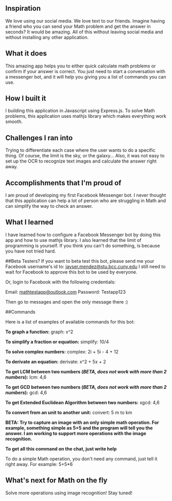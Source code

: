 ## Inspiration
We love using our social media. We love text to our friends. Imagine having a friend who you can send your Math problem and get the answer in seconds? It would be amazing. All of this without leaving social media and without installing any other application.

## What it does
This amazing app helps you to either quick calculate math problems or confirm if your answer is correct. You just need to start a conversation with a messenger bot, and it will help you giving you a list of commands you can use.

## How I built it
I building this application in Javascript using Express.js. To solve Math problems, this application uses mathjs library which makes everything work smooth.

## Challenges I ran into
Trying to differentiate each case where the user wants to do a specific thing. Of course, the limit is the sky, or the galaxy... Also, it was not easy to set up the OCR to recognize text images and calculate the answer right away.

## Accomplishments that I'm proud of
I am proud of developing my first Facebook Messenger bot. I never thought that this application can help a lot of person who are struggling in Math and can simplify the way to check an answer.

## What I learned
I have learned how to configure a Facebook Messenger bot by doing this app and how to use mathjs library. I also learned that the limit of programming is yourself. If you think you can't do something, is because you have not tried hard.

##Beta Testers?
If you want to beta test this bot, please send me your Facebook username's id to: jayser.mendez@stu.bcc.cuny.edu
I still need to wait for Facebook to approve this bot to be used by everyone.

Or, login to Facebook with the following credentials:

Email: mathtestapp@outlook.com
Password: Testapp123

Then go to messages and open the only message there :)

##Commands

Here is a list of examples of available commands for this bot:

**To graph a function:**
graph: x^2

**To simplify a fraction or equation:**
simplify: 10/4

**To solve complex numbers:**
complex: 2i + 5i - 4 + 12

**To derivate an equation:**
derivate: x^2 + 5x + 2

**To get LCM between two numbers (_BETA, does not work with more than 2 numbers_):**
lcm: 4,6

**To get GCD between two numbers (_BETA, does not work with more than 2 numbers_):**
gcd: 4,6

**To get Extended Euclidean Algorithm between two numbers:**
xgcd: 4,6

**To convert from an unit to another unit:**
convert: 5 m to km

**BETA: Try to capture an image with an only simple math operation. For example, something simple as 5+5 and the program will tell you the answer. I am working to support more operations with the image recognition.**

**To get all this command on the chat, just write help**

To do a simple Math operation, you don't need any command, just tell it right away. For example: 5+5*6

## What's next for Math on the fly
Solve more operations using image recognition! Stay tuned!
